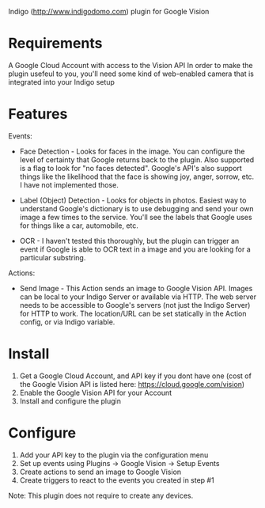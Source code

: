 Indigo (http://www.indigodomo.com) plugin for Google Vision

# Requirements #
A Google Cloud Account with access to the Vision API
In order to make the plugin usefeul to you, you'll need some kind of web-enabled camera that is integrated into your Indigo setup

# Features #

Events:
* Face Detection - Looks for faces in the image. You can configure the level of certainty that Google returns back to the plugin. Also supported is a flag to look for "no faces detected". Google's API's also support things like the likelihood that the face is showing joy, anger, sorrow, etc. I have not implemented those.

* Label (Object) Detection - Looks for objects in photos. Easiest way to understand Google's dictionary is to use debugging and send your own image a few times to the service. You'll see the labels that Google uses for things like a car, automobile, etc.

* OCR - I haven't tested this thoroughly, but the plugin can trigger an event if Google is able to OCR text in a image and you are looking for a particular substring.

Actions:
* Send Image - This Action sends an image to Google Vision API.  Images can be local to your Indigo Server or available via HTTP.  The web server needs to be accessible to Google's servers (not just the Indigo Server) for HTTP to work.  The location/URL can be set statically in the Action config, or via Indigo variable.

# Install #
1. Get a Google Cloud Account, and API key if you dont have one (cost of the Google Vision API is listed here: https://cloud.google.com/vision)
2. Enable the Google Vision API for your Account
3. Install and configure the plugin

# Configure #
1. Add your API key to the plugin via the configuration menu
2. Set up events using Plugins -> Google Vision -> Setup Events
3. Create actions to send an image to Google Vision
4. Create triggers to react to the events you created in step #1

Note: This plugin does not require to create any devices.
